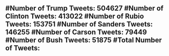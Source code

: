 #Number of Trump Tweets: 504627
#Number of Clinton Tweets: 413022
#Number of Rubio Tweets: 153751
#Number of Sanders Tweets: 146255
#Number of Carson Tweets: 79449
#Number of Bush Tweets: 51875
#Total Number of Tweets:  
---
